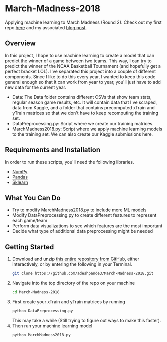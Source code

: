 # March-Madness-2018

Applying machine learning to March Madness (Round 2). Check out my first repo [here](https://github.com/adeshpande3/March-Madness-2017) and my associated [blog post](https://adeshpande3.github.io/adeshpande3.github.io/Applying-Machine-Learning-to-March-Madness).

## Overview

In this project, I hope to use machine learning to create a model that can predict the winner of a game between two teams. This way, I can try to predict the winner of the NCAA Basketball Tournament (and hopefully get a perfect bracket LOL). I've separated this project into a couple of different components. Since I like to do this every year, I wanted to keep this code general enough so that it can work from year to year, you'll just have to add new data for the current year. 

* Data: The Data folder contains different CSVs that show team stats, regular season game results, etc. It will contain data that I've scraped, data from Kaggle, and a folder that contains precomputed xTrain and yTrain matrices so that we don't have to keep recomputing the training set. 
* DataPreprocessing.py: Script where we create our training matrices. 
* MarchMadness2018.py: Script where we apply machine learning models to the training set. We can also create our Kaggle submissions here. 

## Requirements and Installation
In order to run these scripts, you'll need the following libraries. 

* [NumPy](https://docs.scipy.org/doc/numpy/user/install.html)
* [Pandas](https://pandas.pydata.org/pandas-docs/stable/install.html)
* [Sklearn](http://scikit-learn.org/stable/install.html)

## What You Can Do
* Try to modify MarchMadness2018.py to include more ML models
* Modify DataPreprocessing.py to create different features to represent each game/team
* Perform data visualizations to see which features are the most important
* Decide what type of additional data preprocessing might be needed

## Getting Started
1. Download and unzip [this entire repository from GitHub](https://github.com/adeshpande3/March-Madness-2018), either interactively, or by entering the following in your Terminal.
    ```bash
    git clone https://github.com/adeshpande3/March-Madness-2018.git
    ```
2. Navigate into the top directory of the repo on your machine
    ```bash
    cd March-Madness-2018
    ```
3. First create your xTrain and yTrain matrices by running 
    ```bash
    python DataPreprocessing.py
    ```
   This may take a while (Still trying to figure out ways to make this faster).
4. Then run your machine learning model  
    ```bash
    python MarchMadness2018.py
    ```
